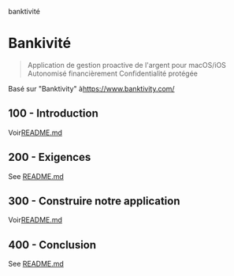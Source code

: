banktivité

# Bankivité

> Application de gestion proactive de l'argent pour macOS/iOS
> Autonomisé financièrement
> Confidentialité protégée

Basé sur "Banktivity" à<https://www.banktivity.com/>

## 100 - Introduction

Voir[README.md](./100/README.md)

## 200 - Exigences

See [README.md](./200/README.md)

## 300 - Construire notre application

Voir[README.md](./300/README.md)

## 400 - Conclusion

See [README.md](./400/README.md)
